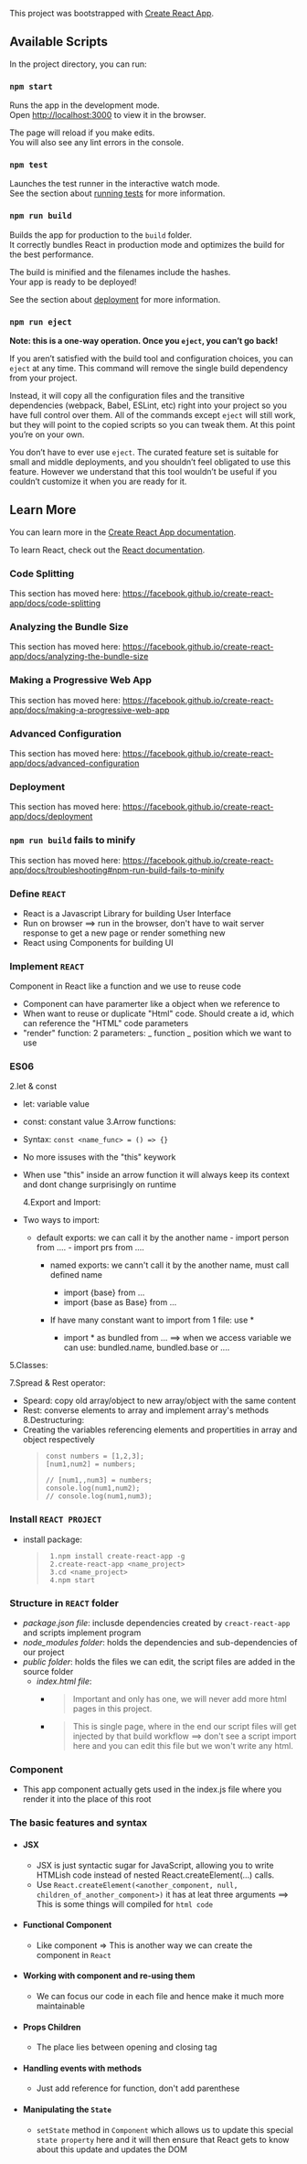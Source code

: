 This project was bootstrapped with [Create React App](https://github.com/facebook/create-react-app).

## Available Scripts

In the project directory, you can run:

### `npm start`

Runs the app in the development mode.<br />
Open [http://localhost:3000](http://localhost:3000) to view it in the browser.

The page will reload if you make edits.<br />
You will also see any lint errors in the console.

### `npm test`

Launches the test runner in the interactive watch mode.<br />
See the section about [running tests](https://facebook.github.io/create-react-app/docs/running-tests) for more information.

### `npm run build`

Builds the app for production to the `build` folder.<br />
It correctly bundles React in production mode and optimizes the build for the best performance.

The build is minified and the filenames include the hashes.<br />
Your app is ready to be deployed!

See the section about [deployment](https://facebook.github.io/create-react-app/docs/deployment) for more information.

### `npm run eject`

**Note: this is a one-way operation. Once you `eject`, you can’t go back!**

If you aren’t satisfied with the build tool and configuration choices, you can `eject` at any time. This command will remove the single build dependency from your project.

Instead, it will copy all the configuration files and the transitive dependencies (webpack, Babel, ESLint, etc) right into your project so you have full control over them. All of the commands except `eject` will still work, but they will point to the copied scripts so you can tweak them. At this point you’re on your own.

You don’t have to ever use `eject`. The curated feature set is suitable for small and middle deployments, and you shouldn’t feel obligated to use this feature. However we understand that this tool wouldn’t be useful if you couldn’t customize it when you are ready for it.

## Learn More

You can learn more in the [Create React App documentation](https://facebook.github.io/create-react-app/docs/getting-started).

To learn React, check out the [React documentation](https://reactjs.org/).

### Code Splitting

This section has moved here: https://facebook.github.io/create-react-app/docs/code-splitting

### Analyzing the Bundle Size

This section has moved here: https://facebook.github.io/create-react-app/docs/analyzing-the-bundle-size

### Making a Progressive Web App

This section has moved here: https://facebook.github.io/create-react-app/docs/making-a-progressive-web-app

### Advanced Configuration

This section has moved here: https://facebook.github.io/create-react-app/docs/advanced-configuration

### Deployment

This section has moved here: https://facebook.github.io/create-react-app/docs/deployment

### `npm run build` fails to minify

This section has moved here: https://facebook.github.io/create-react-app/docs/troubleshooting#npm-run-build-fails-to-minify

### Define `REACT`

- React is a Javascript Library for building User Interface
- Run on browser ==> run in the browser, don't have to wait server response to get a new page or render something new
- React using Components for building UI


### Implement `REACT`

Component in React like a function and we use to reuse code

- Component can have paramerter like a object when we reference to
- When want to reuse or duplicate "Html" code. Should create a id, which can reference the "HTML" code parameters
- "render" function: 2 parameters:
  _ function
  _ position which we want to use

### ES06

2.let & const

- let: variable value
- const: constant value
  3.Arrow functions:
- Syntax: `const <name_func> = () => {}`
- No more issuses with the "this" keywork
- When use "this" inside an arrow function it will always keep its context and dont change surprisingly on runtime

  4.Export and Import:

- Two ways to import:

  - default exports: we can call it by the another name - import person from .... - import prs from ....


      * named exports: we cann't call it by the another name, must call defined name
      	- import {base} from ...
      	- import {base as Base} from ...

      * If have many constant want to import from 1 file: use *
      	- import * as bundled from ...  ==> when we access variable we can use: bundled.name, bundled.base or ....

5.Classes:

7.Spread & Rest operator:

- Speard: copy old array/object to new array/object with the same content
- Rest: converse elements to array and implement array's methods
  8.Destructuring:
- Creating the variables referencing elements and propertities in array and object respectively
  >     const numbers = [1,2,3];
  >     [num1,num2] = numbers;
  >
  >     // [num1,,num3] = numbers;
  >     console.log(num1,num2);
  >     // console.log(num1,num3);

### Install `REACT PROJECT`

- install package:
  >      1.npm install create-react-app -g
  >      2.create-react-app <name_project>
  >      3.cd <name_project>
  >      4.npm start

### Structure in `REACT` folder
* *package.json file*: inclusde dependencies created by `creact-react-app` and scripts implement program
* *node_modules folder*: holds the dependencies and sub-dependencies of our project
* *public folder*: holds the files we can edit, the script files are added in the source folder
  * *index.html file*:
    * > Important and only has one, we will never add more html pages in this project.

    * > This is single page, where in the end our script files will get injected by that build workflow ==> don't see a script import here and you can edit this file but we won't write any html.

### Component

- This app component actually gets used in the index.js file where you render it into the place of this root


### The basic features and syntax
*  #### JSX
    * JSX is just syntactic sugar for JavaScript, allowing you to write HTMLish code instead of nested React.createElement(...) calls.
    * Use `React.createElement(<another_component, null, children_of_another_component>)` it has at leat three arguments ==> This is some things will compiled for `html code`
* #### Functional Component
    * Like component => This is another way we can create the component in `React`

* #### Working with component and re-using them
    * We can focus our code in each file and hence make it much more maintainable

* #### Props Children
    * The place lies between opening and closing tag

* #### Handling events with methods
    * Just add reference for function, don't add parenthese

* #### Manipulating the `State`
    * `setState` method in `Component` which allows us to update this special `state property` here and it will then ensure that React gets to know about this update and updates the DOM 